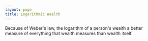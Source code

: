 ```yaml
---
layout: page
title: Logarithmic Wealth
---
```


Because of Weber's law, the logarithm of a person's wealth a better measure of everything that wealth measures than wealth itself.
